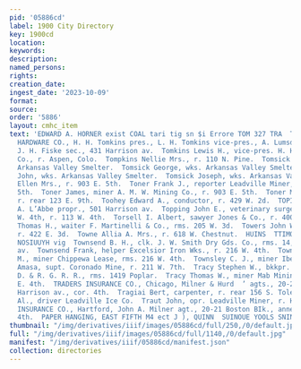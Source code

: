 ```yaml
---
pid: '05886cd'
label: 1900 City Directory
key: 1900cd
location: 
keywords: 
description: 
named_persons: 
rights: 
creation_date: 
ingest_date: '2023-10-09'
format: 
source: 
order: '5886'
layout: cmhc_item
text: 'EDWARD A. HORNER exist COAL tari tig sn $i Errore TOM 327 TRA  TOMKINS H. H.
  HARDWARE CO., H. H. Tomkins pres., L. H. Tomkins vice-pres., A. Lumsden treas.,
  J. H. Fiske sec., 431 Harrison av.  Tomkins Lewis H., vice-pres. H. H. Tomkins Hardware
  Co., r. Aspen, Colo.  Tompkins Nellie Mrs., r. 110 N. Pine.  Tomsick Frank, wks.
  Arkansas Valley Smelter.  Tomsick George, wks. Arkansas Valley Smelter.  Tomsick
  John, wks. Arkansas Valley Smelter.  Tomsick Joseph, wks. Arkansas Valley Smelter.  Toner,
  Ellen Mrs., r. 903 E. 5th.  Toner Frank J., reporter Leadville Miner, r. 826 E.
  5th.  Toner James, miner A. M. W. Mining Co., r. 903 E. 5th.  Toner M. A. Mrs.,
  r. rear 123 E. 9th.  Toohey Edward A., conductor, r. 429 W. 2d.  TOPIC THE, George
  A. L’Abbe propr., 501 Harrison av.  Topping John E., veterinary surgeon, 113-115
  W. 4th, r. 113 W. 4th.  Torsell I. Albert, sawyer Jones & Co., r. 400 E. 3d.  Toward
  Thomas H., waiter F. Martinelli & Co., rms. 205 W. 3d.  Towers John W., engineer,
  r. 422 E. 3d.  Towne Allia A. Mrs., r. 618 W. Chestnut.  HUINS  TTIMOd  “INNIAY
  NOSIUUYH vig  Townsend B. H., clk. J. W. Smith Dry Gds. Co., rms. 14, 303 Harrison
  av.  Townsend Frank, helper Excelsior Iron Wks., r. 216 W. 4th.  Townsend George
  M., miner Chippewa Lease, rms. 216 W. 4th.  Townsley C. J., miner Ibex Mining Co.  Tracy
  Amasa, supt. Coronado Mine, r. 211 W. 7th.  Tracy Stephen W., bkkpr. Machinery Dept.
  D. & R. G. R. R., rms. 1419 Poplar.  Tracy Thomas W., miner Mab Mining Co., r. 611
  E. 4th.  TRADERS INSURANCE CO., Chicago, Milner & Hurd  ’ agts., 20-21 Boston Blk.,
  Harrison av., cor. 4th.  Tragiai Bert, carpenter, r. rear 156 S. Toledo av.  Traut
  Al., driver Leadville Ice Co.  Traut John, opr. Leadville Miner, r. Hotel Cottingham.  TRAVELERS
  INSURANCE CO., Hartford, John A. Milner agt., 20-21 Boston BIk., anne av., cor.
  4th.  PAPER HANGING, EAST FIFTH M4 ect J ), QUINN  SUINOUE YOOLS SNINIW '
thumbnail: "/img/derivatives/iiif/images/05886cd/full/250,/0/default.jpg"
full: "/img/derivatives/iiif/images/05886cd/full/1140,/0/default.jpg"
manifest: "/img/derivatives/iiif/05886cd/manifest.json"
collection: directories
---
```

